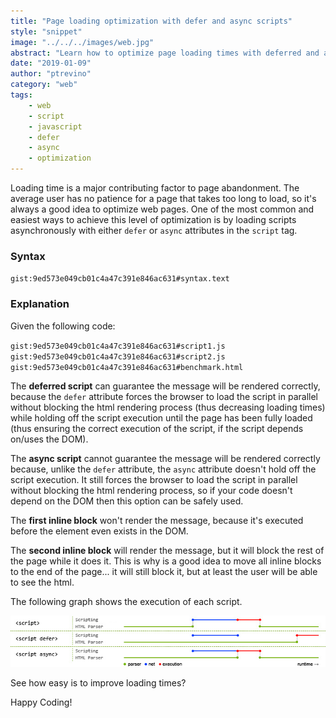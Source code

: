 ```yaml
---
title: "Page loading optimization with defer and async scripts"
style: "snippet"
image: "../../../images/web.jpg"
abstract: "Learn how to optimize page loading times with deferred and asynchronous scripts."
date: "2019-01-09"
author: "ptrevino"
category: "web"
tags:
    - web
    - script
    - javascript
    - defer
    - async
    - optimization    
---
```


<div class="tldr" markdown="true">
  <!-- start:abstract -->

  Loading time is a major contributing factor to page abandonment. The average
  user has no patience for a page that takes too long to load, so it's always a 
  good idea to optimize web pages. One of the most common and easiest ways to 
  achieve this level of optimization is by loading scripts asynchronously with 
  either `defer` or `async` attributes in the `script` tag.

  <!-- end:abstract -->  
</div>

### Syntax

`gist:9ed573e049cb01c4a47c391e846ac631#syntax.text`

### Explanation

Given the following code:  

`gist:9ed573e049cb01c4a47c391e846ac631#script1.js`
`gist:9ed573e049cb01c4a47c391e846ac631#script2.js`
`gist:9ed573e049cb01c4a47c391e846ac631#benchmark.html`

The **deferred script** can guarantee the message will be rendered correctly, 
because the `defer` attribute forces the browser to load the script in parallel 
without blocking the html rendering process (thus decreasing loading times) while 
holding off the script execution until the page has been fully loaded (thus 
ensuring the correct execution of the script, if the script depends on/uses the DOM).  

The **async script** cannot guarantee the message will be rendered correctly
because, unlike the `defer` attribute, the `async` attribute doesn't hold off the 
script execution. It still forces the browser to load the script in parallel 
without blocking the html rendering process, so if your code doesn't depend on 
the DOM then this option can be safely used.  

The **first inline block** won't render the message, because it's executed before 
the element even exists in the DOM.  

The **second inline block** will render the message, but it will block the rest of 
the page while it does it. This is why is a good idea to move all inline blocks 
to the end of the page... it will still block it, but at least the user will be 
able to see the html.  

The following graph shows the execution of each script.  

![Script loading](./images/loading-chart.jpg)  

See how easy is to improve loading times?  

Happy Coding!
